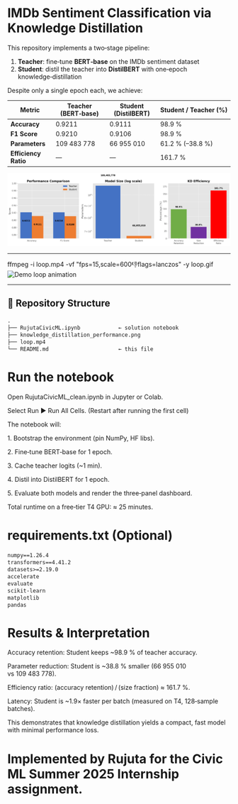 # IMDb Sentiment Classification via Knowledge Distillation

This repository implements a two‑stage pipeline:

1. **Teacher**: fine‑tune **BERT‑base** on the IMDb sentiment dataset  
2. **Student**: distil the teacher into **DistilBERT** with one‑epoch knowledge‑distillation  

Despite only a single epoch each, we achieve:

| Metric                | Teacher (BERT‑base) | Student (DistilBERT) | Student / Teacher (%) |
|-----------------------|---------------------|----------------------|-----------------------|
| **Accuracy**          | 0.9211              | 0.9111               | 98.9 %                |
| **F1 Score**          | 0.9210              | 0.9106               | 98.9 %                |
| **Parameters**        | 109 483 778         | 66 955 010           | 61.2 % (–38.8 %)      |
| **Efficiency Ratio**  | —                   | —                    | 161.7 %               |

<p align="center">
  <img src="output.png" alt="Performance dashboard" width="800"/>
</p>

---

ffmpeg -i loop.mp4 -vf "fps=15,scale=600:-1:flags=lanczos" -y loop.gif
![Demo loop animation](loop.gif)

---

## 📁 Repository Structure

```text
.
├── RujutaCivicML.ipynb            ← solution notebook
├── knowledge_distillation_performance.png
├── loop.mp4
└── README.md                      ← this file
```

# Run the notebook
Open RujutaCivicML_clean.ipynb in Jupyter or Colab.

Select Run ▶ Run All Cells. (Restart after running the first cell)

The notebook will: 

1. Bootstrap the environment (pin NumPy, HF libs).

2. Fine‑tune BERT‑base for 1 epoch.

3. Cache teacher logits (~1 min).

4. Distil into DistilBERT for 1 epoch.

5. Evaluate both models and render the three‑panel dashboard.

Total runtime on a free‑tier T4 GPU: ≈ 25 minutes.

# requirements.txt (Optional)
```
numpy==1.26.4
transformers==4.41.2
datasets>=2.19.0
accelerate
evaluate
scikit-learn
matplotlib
pandas
```

# Results & Interpretation

Accuracy retention: Student keeps ~98.9 % of teacher accuracy.

Parameter reduction: Student is ~38.8 % smaller (66 955 010 vs 109 483 778).

Efficiency ratio: (accuracy retention) / (size fraction) ≈ 161.7 %.

Latency: Student is ~1.9× faster per batch (measured on T4, 128‐sample batches).

This demonstrates that knowledge distillation yields a compact, fast model with minimal performance loss.

# Implemented by Rujuta for the Civic ML Summer 2025 Internship assignment.

